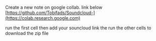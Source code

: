 Create a new note on google collab.  link below
[https://github.com/Tobifads/Soundcloud-](https://colab.research.google.com)

run the first cell
then add your souncloud link
the run the other cells to download the zip file
